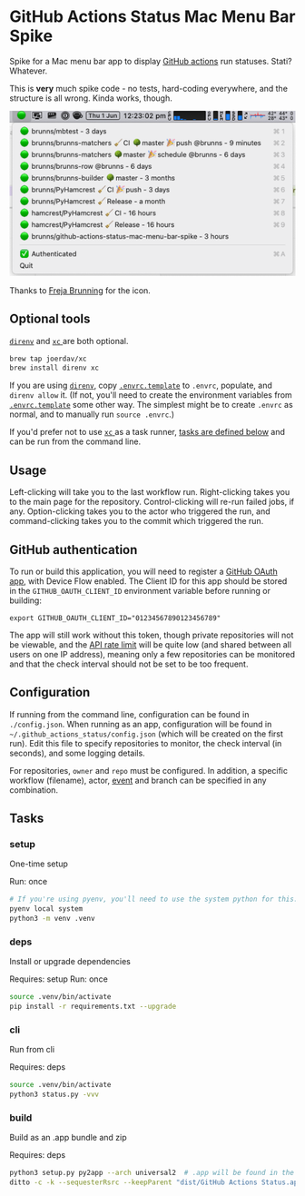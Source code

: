 # GitHub Actions Status Mac Menu Bar Spike

Spike for a Mac menu bar app to display [GitHub actions](https://pinboard.in/u:brunns/t:github-actions) run statuses. Stati? Whatever.

This is **very** much spike code - no tests, hard-coding everywhere, and the structure is all wrong. Kinda works, though.

![image](docs/images/screenshot.png)

Thanks to [Freja Brunning](https://twitter.com/freja_brunning) for the icon.

## Optional tools

[`direnv`](https://direnv.net/) and [`xc` ](https://xcfile.dev/) are both optional.

```sh
brew tap joerdav/xc
brew install direnv xc
```

If you are using [`direnv`](https://direnv.net/), copy [`.envrc.template`](/.envrc.template) to `.envrc`, populate, and
`direnv allow` it. (If not, you'll need to create the environment variables from [`.envrc.template`](/.envrc.template)
some other way. The simplest might be to create `.envrc` as normal, and to manually run `source .envrc`.)

If you'd prefer not to use [`xc` ](https://xcfile.dev/) as a task runner, [tasks are defined below](#Tasks) and can be 
run from the command line.

## Usage

Left-clicking will take you to the last workflow run. Right-clicking takes you to the main page for the repository. 
Control-clicking will re-run failed jobs, if any. Option-clicking takes you to the actor who triggered the run, and 
command-clicking takes you to the commit which triggered the run.

## GitHub authentication

To run or build this application, you will need to register a
[GitHub OAuth app](https://docs.github.com/en/apps/oauth-apps/building-oauth-apps/creating-an-oauth-app), with Device
Flow enabled. The Client ID for this app should be stored in the `GITHUB_OAUTH_CLIENT_ID` environment variable before
running or building:

```shell
export GITHUB_OAUTH_CLIENT_ID="01234567890123456789"
```

The app will still work without this token, though private repositories will not be viewable, and the
[API rate limit](https://docs.github.com/en/rest/overview/resources-in-the-rest-api#rate-limiting) will be quite low
(and shared between all users on one IP address), meaning only a few repositories can be monitored and that the check
interval should not be set to be too frequent.

## Configuration

If running from the command line, configuration can be found in `./config.json`. When running as an app,
configuration will be found in `~/.github_actions_status/config.json` (which will be created on the first
run). Edit this file to specify repositories to monitor, the check interval (in seconds), and some logging details.

For repositories, `owner` and `repo` must be configured. In addition, a specific workflow (filename), actor,
[event](https://docs.github.com/en/actions/using-workflows/events-that-trigger-workflows) and branch can be specified
in any combination.

## Tasks

### setup
One-time setup

Run: once
```sh
# If you're using pyenv, you'll need to use the system python for this. If not, I expect this is the default.
pyenv local system  
python3 -m venv .venv
```

### deps

Install or upgrade dependencies

Requires: setup
Run: once
```sh
source .venv/bin/activate
pip install -r requirements.txt --upgrade
````

### cli

Run from cli

Requires: deps
```sh 
source .venv/bin/activate
python3 status.py -vvv
```

### build

Build as an .app bundle and zip

Requires: deps
```sh 
python3 setup.py py2app --arch universal2  # .app will be found in the dist/ folder
ditto -c -k --sequesterRsrc --keepParent "dist/GitHub Actions Status.app" "dist/GitHub Actions Status.app.zip"
```
